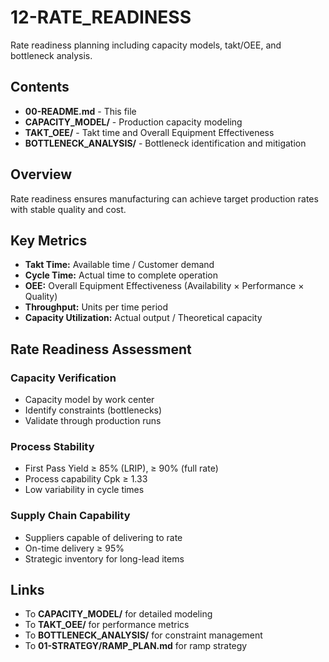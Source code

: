 # 12-RATE_READINESS

Rate readiness planning including capacity models, takt/OEE, and bottleneck analysis.

## Contents

- **00-README.md** - This file
- **CAPACITY_MODEL/** - Production capacity modeling
- **TAKT_OEE/** - Takt time and Overall Equipment Effectiveness
- **BOTTLENECK_ANALYSIS/** - Bottleneck identification and mitigation

## Overview

Rate readiness ensures manufacturing can achieve target production rates with stable quality and cost.

## Key Metrics

- **Takt Time:** Available time / Customer demand
- **Cycle Time:** Actual time to complete operation
- **OEE:** Overall Equipment Effectiveness (Availability × Performance × Quality)
- **Throughput:** Units per time period
- **Capacity Utilization:** Actual output / Theoretical capacity

## Rate Readiness Assessment

### Capacity Verification
- Capacity model by work center
- Identify constraints (bottlenecks)
- Validate through production runs

### Process Stability
- First Pass Yield ≥ 85% (LRIP), ≥ 90% (full rate)
- Process capability Cpk ≥ 1.33
- Low variability in cycle times

### Supply Chain Capability
- Suppliers capable of delivering to rate
- On-time delivery ≥ 95%
- Strategic inventory for long-lead items

## Links

- To **CAPACITY_MODEL/** for detailed modeling
- To **TAKT_OEE/** for performance metrics
- To **BOTTLENECK_ANALYSIS/** for constraint management
- To **01-STRATEGY/RAMP_PLAN.md** for ramp strategy
